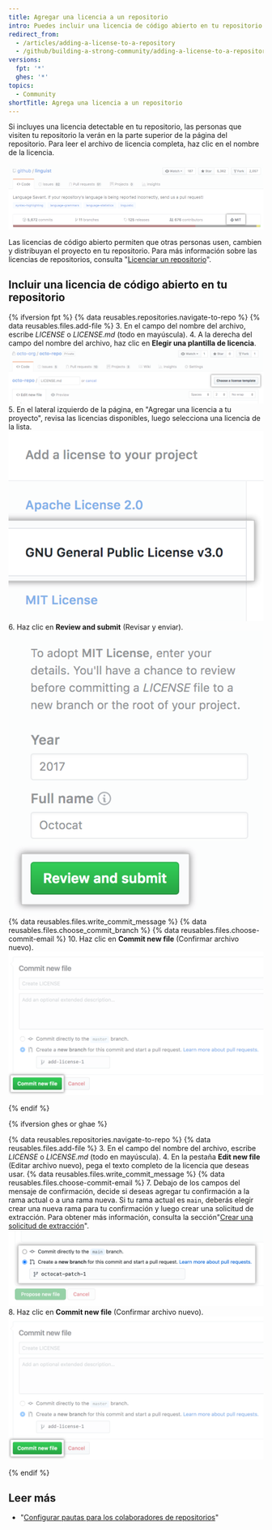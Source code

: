 ```yaml
---
title: Agregar una licencia a un repositorio
intro: Puedes incluir una licencia de código abierto en tu repositorio para que simplifique la contribución de otras personas.
redirect_from:
  - /articles/adding-a-license-to-a-repository
  - /github/building-a-strong-community/adding-a-license-to-a-repository
versions:
  fpt: '*'
  ghes: '*'
topics:
  - Community
shortTitle: Agrega una licencia a un repositorio
---
```


Si incluyes una licencia detectable en tu repositorio, las personas que visiten tu repositorio la verán en la parte superior de la página del repositorio. Para leer el archivo de licencia completa, haz clic en el nombre de la licencia.

![Un encabezado de repositorio con una licencia MIT](/assets/images/help/repository/repo-license-indicator.png)

Las licencias de código abierto permiten que otras personas usen, cambien y distribuyan el proyecto en tu repositorio. Para más información sobre las licencias de repositorios, consulta "[Licenciar un repositorio](/articles/licensing-a-repository)".

## Incluir una licencia de código abierto en tu repositorio

<!--Dotcom version uses the license tool-->
{% ifversion fpt %}
{% data reusables.repositories.navigate-to-repo %}
{% data reusables.files.add-file %}
3. En el campo del nombre del archivo, escribe *LICENSE* o *LICENSE.md* (todo en mayúscula).
4. A la derecha del campo del nombre del archivo, haz clic en **Elegir una plantilla de licencia**. ![Elige un botón para la plantilla de licencia](/assets/images/help/repository/license-tool.png)
5. En el lateral izquierdo de la página, en "Agregar una licencia a tu proyecto", revisa las licencias disponibles, luego selecciona una licencia de la lista. ![Lista de licencias disponibles](/assets/images/help/repository/license-tool-picker.png)
6. Haz clic en **Review and submit** (Revisar y enviar). ![Botón Review and submit (Revisar y enviar)](/assets/images/help/repository/license-review-tool.png)
{% data reusables.files.write_commit_message %}
{% data reusables.files.choose_commit_branch %}
{% data reusables.files.choose-commit-email %}
10. Haz clic en **Commit new file** (Confirmar archivo nuevo). ![Confirmar licencia a la rama](/assets/images/help/repository/license-submit-tool.png)

{% endif %}

<!--GHE version just adds a file named LICENSE or LICENSE.md-->
{% ifversion ghes or ghae %}

{% data reusables.repositories.navigate-to-repo %}
{% data reusables.files.add-file %}
3. En el campo del nombre del archivo, escribe *LICENSE* o *LICENSE.md* (todo en mayúscula).
4. En la pestaña **Edit new file** (Editar archivo nuevo), pega el texto completo de la licencia que deseas usar.
{% data reusables.files.write_commit_message %}
{% data reusables.files.choose-commit-email %}
7. Debajo de los campos del mensaje de confirmación, decide si deseas agregar tu confirmación a la rama actual o a una rama nueva. Si tu rama actual es `main`, deberás elegir crear una nueva rama para tu confirmación y luego crear una solicitud de extracción. Para obtener más información, consulta la sección"[Crear una solicitud de extracción](/github/collaborating-with-issues-and-pull-requests/creating-a-pull-request)". ![Confirmar opciones de rama](/assets/images/help/repository/choose-commit-branch.png)
8. Haz clic en **Commit new file** (Confirmar archivo nuevo). ![Confirmar licencia a la rama](/assets/images/help/repository/license-submit-tool.png)

{% endif %}

## Leer más

- "[Configurar pautas para los colaboradores de repositorios](/articles/setting-guidelines-for-repository-contributors)"
